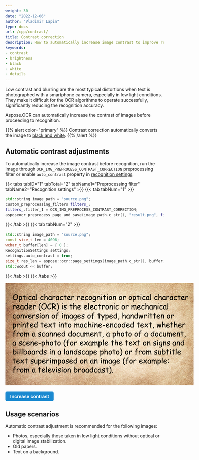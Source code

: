 ```yaml
---
weight: 30
date: "2022-12-06"
author: "Vladimir Lapin"
type: docs
url: /cpp/contrast/
title: Contrast correction
description: How to automatically increase image contrast to improve recognition accuracy.
keywords:
- contrast
- brightness
- black
- white
- details
---
```


<style>
	button {
		cursor: pointer;
		margin-right: 20px;
		padding: 7px 15px;
		border: none;
		border-radius: 5px;
		background-color: #1a89d0;
		font-weight: 700;
		font-size: 15px;
		color: #ffffff;
	}

	button:hover {
		background-color: #3071a9;
	}

	button:focus {
		outline: none;
	}

	.duo {
		position: relative;
		width: 600px;
		height: 324px;
		margin-bottom: 20px;
	}

	.duo > img {
		position: absolute;
	}
</style>

Low contrast and blurring are the most typical distortions when text is photographed with a smartphone camera, especially in low light conditions. They make it difficult for the OCR algorithms to operate successfully, significantly reducing the recognition accuracy.

Aspose.OCR can automatically increase the contrast of images before proceeding to recognition.

{{% alert color="primary" %}} 
Contrast correction automatically converts the image to [black and white](/ocr/cpp/binarization/#automatically-converting-the-image-to-black-and-white).
{{% /alert %}}

## Automatic contrast adjustments

To automatically increase the image contrast before recognition, run the image through `OCR_IMG_PREPROCESS_CONTRAST_CORRECTION` preprocessing filter or enable `auto_contrast` property in [recognition settings](https://reference.aspose.com/ocr/cpp/struct/recognition_settings).

{{< tabs tabID="1" tabTotal="2" tabName1="Preprocessing filter" tabName2="Recognition settings" >}}
{{< tab tabNum="1" >}}
```cpp
std::string image_path = "source.png";
custom_preprocessing_filters filters_;
filters_.filter_1 = OCR_IMG_PREPROCESS_CONTRAST_CORRECTION;
asposeocr_preprocess_page_and_save(image_path.c_str(), "result.png", filters_);
```
{{< /tab >}}
{{< tab tabNum="2" >}}
```cpp
std::string image_path = "source.png";
const size_t len = 4096;
wchar_t buffer[len] = { 0 };
RecognitionSettings settings;
settings.auto_contrast = true;
size_t res_len = aspose::ocr::page_settings(image_path.c_str(), buffer, len, settings);
std::wcout << buffer;
```
{{< /tab >}}
{{< /tabs >}}

<div class="duo">
	<img src="origin.png" alt="Low-contrast image" />
	<img src="result.png" alt="High-contrast image" style="display: none;" />
</div>
<button onclick="triggerSkew(this)">Increase contrast</button>
<script>
	function triggerSkew(obj)
	{
		let images = $(".duo > img");
		let skewed = images.eq(0).is(":visible");
		if(skewed)
		{
			images.eq(1).show(200);
			images.eq(0).hide(200);
			$(obj).text("Revert to original image");
		}
		else
		{
			images.eq(0).show(200);
			images.eq(1).hide(200);
			$(obj).text("Increase contrast");
		}
	}
</script>

## Usage scenarios

Automatic contrast adjustment is recommended for the following images:

- Photos, especially those taken in low light conditions without optical or digital image stabilization.
- Old papers.
- Text on a background.

